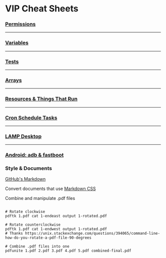 # VIP Cheat Sheets

### [Permissions](https://github.com/inkVerb/VIP/blob/master/Cheat-Sheets/Permissions.md)

___
### [Variables](https://github.com/inkVerb/vip/blob/master/Cheat-Sheets/Variables.md)

___
### [Tests](https://github.com/inkVerb/vip/blob/master/Cheat-Sheets/Tests.md)

___
### [Arrays](https://github.com/inkVerb/vip/blob/master/Cheat-Sheets/Arrays.md)

___
### [Resources & Things That Run](https://github.com/inkVerb/vip/blob/master/Cheat-Sheets/Resources.md)

___
### [Cron Schedule Tasks](https://github.com/inkVerb/vip/blob/master/Cheat-Sheets/Cron.md)

___
### [LAMP Desktop](https://github.com/inkVerb/VIP/blob/master/Cheat-Sheets/LAMP-Desktop.md)

___
### [Android: adb & fastboot](https://github.com/inkVerb/VIP/blob/master/Cheat-Sheets/Android-adb-fastboot.md)

### Style & Documents

[GitHub's Markdown](https://github.com/sindresorhus/github-markdown-css)

Convert documents that use [Markdown CSS](https://github.com/otsaloma/markdown-css)

Combine and manipulate .pdf files
```shell

# Rotate clockwise
pdftk 1.pdf cat 1-endeast output 1-rotated.pdf

# Rotate counterclockwise
pdftk 1.pdf cat 1-endwest output 1-rotated.pdf
# Thanks https://unix.stackexchange.com/questions/394065/command-line-how-do-you-rotate-a-pdf-file-90-degrees

# Combine .pdf files into one
pdfunite 1.pdf 2.pdf 3.pdf 4.pdf 5.pdf combined-final.pdf

```
